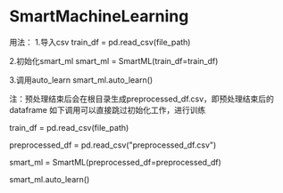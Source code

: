 # SmartMachineLearning
用法： 1.导入csv train_df = pd.read_csv(file_path)

2.初始化smart_ml smart_ml = SmartML(train_df=train_df)

3.调用auto_learn smart_ml.auto_learn()

注：预处理结束后会在根目录生成preprocessed_df.csv，即预处理结束后的dataframe 如下调用可以直接跳过初始化工作，进行训练

train_df = pd.read_csv(file_path)

preprocessed_df = pd.read_csv("preprocessed_df.csv")

smart_ml = SmartML(preprocessed_df=preprocessed_df)

smart_ml.auto_learn()
